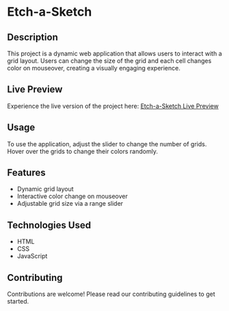 # Etch-a-Sketch

## Description

This project is a dynamic web application that allows users to interact with a grid layout. Users can change the size of the grid and each cell changes color on mouseover, creating a visually engaging experience.

## Live Preview

Experience the live version of the project here: [Etch-a-Sketch Live Preview](https://meirzhan05.github.io/Etch-a-Sketch/)


## Usage

To use the application, adjust the slider to change the number of grids. Hover over the grids to change their colors randomly.

## Features

- Dynamic grid layout
- Interactive color change on mouseover
- Adjustable grid size via a range slider

## Technologies Used

- HTML
- CSS
- JavaScript

## Contributing

Contributions are welcome! Please read our contributing guidelines to get started.
